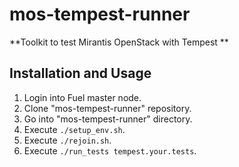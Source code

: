 mos-tempest-runner
==================

**Toolkit to test Mirantis OpenStack with Tempest **

Installation and Usage
----------------------

1. Login into Fuel master node.
2. Clone "mos-tempest-runner" repository.
3. Go into "mos-tempest-runner" directory.
4. Execute `./setup_env.sh`.
5. Execute `./rejoin.sh`.
6. Execute `./run_tests tempest.your.tests`.
